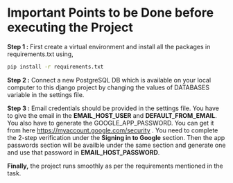 # Important Points to be Done before executing the Project

__Step 1 :__ First create  a virtual environment and install all the packages
in requirements.txt using, 
```bash
pip install -r requirements.txt
```

__Step 2 :__ Connect a new PostgreSQL DB which is available on your local computer to this django project by changing the values of DATABASES variable in the settings file.

__Step 3 :__ Email credentials should be provided in the settings file. You have to give the email in the __EMAIL_HOST_USER__ and __DEFAULT_FROM_EMAIL__. You also have to generate the GOOGLE_APP_PASSWORD. You can get it from here
https://myaccount.google.com/security . You need to complete the 
2-step verification under the __Signing in to Google__ section. Then the app 
passwords section will be availble under the same section and generate one and use that password in __EMAIL_HOST_PASSWORD__.

__Finally,__ the project runs smoothly as per the requirements mentioned in the task.